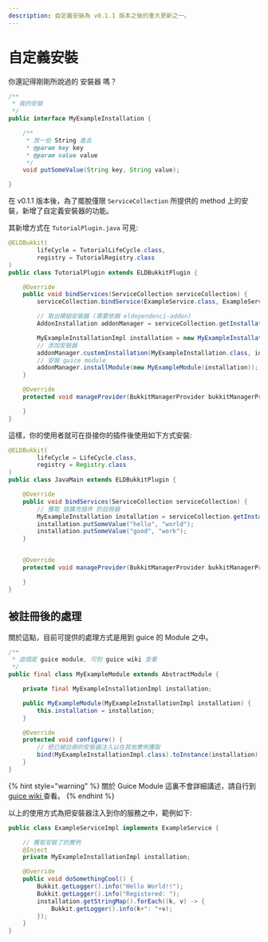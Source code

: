 ```yaml
---
description: 自定義安裝為 v0.1.1 版本之後的重大更新之一。
---
```


# 自定義安裝

你還記得剛剛所說過的 安裝器 嗎？

```java
/**
 * 我的安裝
 */
public interface MyExampleInstallation {

    /**
     * 放一些 String 進去
     * @param key key
     * @param value value
     */
    void putSomeValue(String key, String value);

}
```

在 v0.1.1 版本後，為了擺脫僅限 `ServiceCollection` 所提供的 method 上的安裝，新增了自定義安裝器的功能。

其新增方式在 `TutorialPlugin.java` 可見:

```java
@ELDBukkit(
        lifeCycle = TutorialLifeCycle.class,
        registry = TutorialRegistry.class
)
public class TutorialPlugin extends ELDBukkitPlugin {

    @Override
    public void bindServices(ServiceCollection serviceCollection) {
        serviceCollection.bindService(ExampleService.class, ExampleServiceImpl.class);

        // 取出模組安裝器 (需要依賴 eldependenci-addon)
        AddonInstallation addonManager = serviceCollection.getInstallation(AddonInstallation.class);

        MyExampleInstallationImpl installation = new MyExampleInstallationImpl();
        // 添加安裝器
        addonManager.customInstallation(MyExampleInstallation.class, installation);
        // 安裝 guice module
        addonManager.installModule(new MyExampleModule(installation));
    }

    @Override
    protected void manageProvider(BukkitManagerProvider bukkitManagerProvider) {

    }
}
```

&#x20;這樣，你的使用者就可在掛接你的插件後使用如下方式安裝:

```java
@ELDBukkit(
        lifeCycle = LifeCycle.class,
        registry = Registry.class
)
public class JavaMain extends ELDBukkitPlugin {

    @Override
    public void bindServices(ServiceCollection serviceCollection) {
        // 獲取 該擴充插件 的註冊器
        MyExampleInstallation installation = serviceCollection.getInstallation(MyExampleInstallation.class);
        installation.putSomeValue("hello", "world");
        installation.putSomeValue("good", "work");
    }


    @Override
    protected void manageProvider(BukkitManagerProvider bukkitManagerProvider) {

    }
}
```

## 被註冊後的處理

關於這點，目前可提供的處理方式是用到 guice 的 Module 之中。

```java
/**
 * 這個是 guice module, 可到 guice wiki 查看
 */
public final class MyExampleModule extends AbstractModule {

    private final MyExampleInstallationImpl installation;

    public MyExampleModule(MyExampleInstallationImpl installation) {
        this.installation = installation;
    }

    @Override
    protected void configure() {
        // 把已被註冊的安裝器注入以在其他實例獲取
        bind(MyExampleInstallationImpl.class).toInstance(installation);
    }
}
```

{% hint style="warning" %}
關於 Guice Module 這裏不會詳細講述，請自行到 [guice wiki ](https://github.com/google/guice/wiki)查看。
{% endhint %}

以上的使用方式為把安裝器注入到你的服務之中，範例如下:

```java
public class ExampleServiceImpl implements ExampleService {

    // 獲取安裝了的實例
    @Inject
    private MyExampleInstallationImpl installation;

    @Override
    public void doSomethingCool() {
        Bukkit.getLogger().info("Hello World!!");
        Bukkit.getLogger().info("Registered: ");
        installation.getStringMap().forEach((k, v) -> {
            Bukkit.getLogger().info(k+": "+v);
        });
    }
}
```

